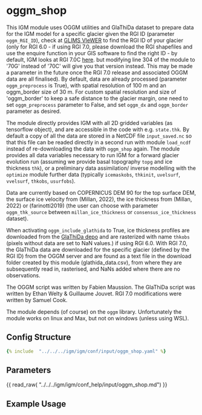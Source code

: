 # oggm_shop

This IGM module uses OGGM utilities and GlaThiDa dataset to prepare data 
for the IGM model for a specific glacier given the RGI ID (parameter `oggm_RGI_ID`), check at [GLIMS VIeWER](https://www.glims.org/maps/glims) to find the RGI ID of your glacier (only for RGI 6.0 - if using RGI 7.0, please download the RGI shapefiles and use the enquire function in your GIS software to find the right ID - by default, IGM looks at RGI 7.0C [here](https://nsidc.org/data/nsidc-0770/versions/7). but modifying line 304 of the module to '70G' instead of '70C' will give you that version instead. This may be made a parameter in the future once the RGI 7.0 release and associated OGGM data are all finalised). By default, data are already processed (parameter `oggm_preprocess` is True), with spatial resolution of 100 m and an oggm_border size of 30 m. For custom spatial resolution and size of 'oggm_border' to keep a safe distance to the glacier margin, one need to set `oggm_preprocess` parameter to False, and set `oggm_dx` and `oggm_border` parameter as desired. 

The module directly provides IGM with all 2D gridded variables (as tensorflow object), and are accessible in the code with e.g. `state.thk`. By default a copy of all the data are stored in a NetCDF file `input_saved.nc` so that this file can be readed directly in a second run with module `load_ncdf` instead of re-downloading the data with `oggm_shop` again. The module provides all data variables necessary to run IGM for a forward glacier evolution run (assuming we provide basal topography `topg` and ice thickness `thk`), or a preliminary data assimilation/ inverse modelling with the `optimize` module further data (typically `icemaskobs`, `thkinit`, `uvelsurf`, `vvelsurf`, `thkobs`, `usurfobs`).

Data are currently based on COPERNICUS DEM 90 for the top surface DEM, the surface ice velocity from (Millan, 2022), the ice thickness from (Millan, 2022) or (farinotti2019) (the user can choose with parameter `oggm_thk_source` between `millan_ice_thickness` or `consensus_ice_thickness` dataset). 

When activating `oggm_include_glathida` to True, ice thickness profiles are downloaded from the [GlaThiDa depo](https://gitlab.com/wgms/glathida) and are rasterized with name `thkobs` (pixels without data are set to NaN values.) if using RGI 6.0. With RGI 7.0, the GlaThiDa data are downloaded for the specific glacier (defined by the RGI ID) from the OGGM server and are found as a text file in the download folder created by this module (glathida_data.csv), from where they are subsequently read in, rasterised, and NaNs added where there are no observations.

The OGGM script was written by Fabien Maussion. The GlaThiDa script was written by Ethan Welty & Guillaume Jouvet. RGI 7.0 modifications were written by Samuel Cook.

The module depends (of course) on the `oggm` library. Unfortunately the module works on linux and Max, but not on windows (unless using WSL).


## Config Structure  
~~~yaml
{% include  "../../../igm/igm/conf/input/oggm_shop.yaml" %}
~~~

## Parameters

{{ read_raw( "../../../igm/igm/conf_help/input/oggm_shop.md") }}

## Example Usage